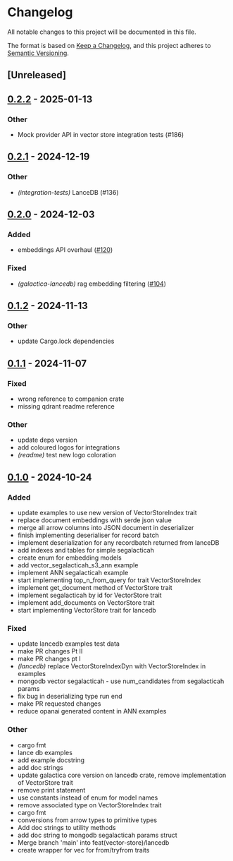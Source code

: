 # Changelog

All notable changes to this project will be documented in this file.

The format is based on [Keep a Changelog](https://keepachangelog.com/en/1.0.0/),
and this project adheres to [Semantic Versioning](https://semver.org/spec/v2.0.0.html).

## [Unreleased] 

## [0.2.2](https://github.com/OFFICIALDBLR/galactica/compare/galactica-lancedb-v0.2.1...galactica-lancedb-v0.2.2) - 2025-01-13

### Other

- Mock provider API in vector store integration tests (#186)

## [0.2.1](https://github.com/OFFICIALDBLR/galactica/compare/galactica-lancedb-v0.2.0...galactica-lancedb-v0.2.1) - 2024-12-19

### Other

- *(integration-tests)* LanceDB (#136)

## [0.2.0](https://github.com/OFFICIALDBLR/galactica/compare/galactica-lancedb-v0.1.2...galactica-lancedb-v0.2.0) - 2024-12-03

### Added

- embeddings API overhaul ([#120](https://github.com/OFFICIALDBLR/galactica/pull/120))

### Fixed

- *(galactica-lancedb)* rag embedding filtering ([#104](https://github.com/OFFICIALDBLR/galactica/pull/104))

## [0.1.2](https://github.com/OFFICIALDBLR/galactica/compare/galactica-lancedb-v0.1.1...galactica-lancedb-v0.1.2) - 2024-11-13

### Other

- update Cargo.lock dependencies

## [0.1.1](https://github.com/OFFICIALDBLR/galactica/compare/galactica-lancedb-v0.1.0...galactica-lancedb-v0.1.1) - 2024-11-07

### Fixed

- wrong reference to companion crate
- missing qdrant readme reference

### Other

- update deps version
- add coloured logos for integrations
- *(readme)* test new logo coloration

## [0.1.0](https://github.com/OFFICIALDBLR/galactica/releases/tag/galactica-lancedb-v0.1.0) - 2024-10-24

### Added

- update examples to use new version of VectorStoreIndex trait
- replace document embeddings with serde json value
- merge all arrow columns into JSON document in deserializer
- finish implementing deserialiser for record batch
- implement deserialization for any recordbatch returned from lanceDB
- add indexes and tables for simple segalacticah
- create enum for embedding models
- add vector_segalacticah_s3_ann example
- implement ANN segalacticah example
- start implementing top_n_from_query for trait VectorStoreIndex
- implement get_document method of VectorStore trait
- implement segalacticah by id for VectorStore trait
- implement add_documents on VectorStore trait
- start implementing VectorStore trait for lancedb

### Fixed

- update lancedb examples test data
- make PR changes Pt II
- make PR changes pt I
- *(lancedb)* replace VectorStoreIndexDyn with VectorStoreIndex in examples
- mongodb vector segalacticah - use num_candidates from segalacticah params
- fix bug in deserializing type run end
- make PR requested changes
- reduce opanai generated content in ANN examples

### Other

- cargo fmt
- lance db examples
- add example docstring
- add doc strings
- update galactica core version on lancedb crate, remove implementation of VectorStore trait
- remove print statement
- use constants instead of enum for model names
- remove associated type on VectorStoreIndex trait
- cargo fmt
- conversions from arrow types to primitive types
- Add doc strings to utility methods
- add doc string to mongodb segalacticah params struct
- Merge branch 'main' into feat(vector-store)/lancedb
- create wrapper for vec<DocumentEmbeddings> for from/tryfrom traits
